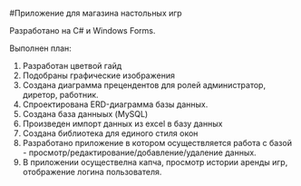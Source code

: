 #Приложение для магазина настольных игр

Разработано на С# и Windows Forms.

Выполнен план:
1. Разработан цветвой гайд
2. Подобраны графические изображения
3. Создана диаграмма прецендентов для ролей администратор, диретор, работник.
4. Спроектирована ERD-диаграмма базы данных.
5. Создана база данныых (MySQL)
6. Произведен импорт данных из excel в базу данных
7. Создана библиотека для единого стиля окон
8. Разработано приложение в котором осуществляется работа с базой - просмотр/редактирование/добавление/удаление данных.
9. В приложении осуществелна капча, просмотр истории аренды игр, отображение логина пользователя.